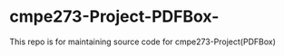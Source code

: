 cmpe273-Project-PDFBox-
=======================

This repo is for maintaining source code for cmpe273-Project(PDFBox)
